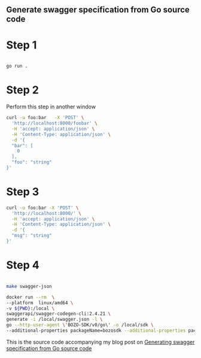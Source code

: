 Generate swagger specification from Go source code
--------------------------------------------------

# Step 1

```bash

go run .

```

# Step 2

Perform this step in another window

```bash
curl -u foo:bar   -X 'POST' \
  'http://localhost:8000/foobar' \
  -H 'accept: application/json' \
  -H 'Content-Type: application/json' \
  -d '{
  "bar": [
    0
  ],
  "foo": "string"
}'

```

# Step 3

```bash
curl -u foo:bar -X 'POST' \
  'http://localhost:8000/' \
  -H 'accept: application/json' \
  -H 'Content-Type: application/json' \
  -d '{
  "msg": "string"
}'
```

# Step 4

```bash

make swagger-json

docker run --rm  \
--platform  linux/amd64 \
-v ${PWD}:/local \
swaggerapi/swagger-codegen-cli:2.4.21 \
generate -i /local/swagger.json -l \
go --http-user-agent \'BOZO-SDK/v0/go\' -o /local/sdk \
--additional-properties packageName=bozosdk --additional-properties packageVersion='v0.1.0'

```





This is the source code accompanying my blog post on
[Generating swagger specification from Go source code](https://medium.com/@pedram.esmaeeli/generate-swagger-specification-from-go-source-code-648615f7b9d9)
